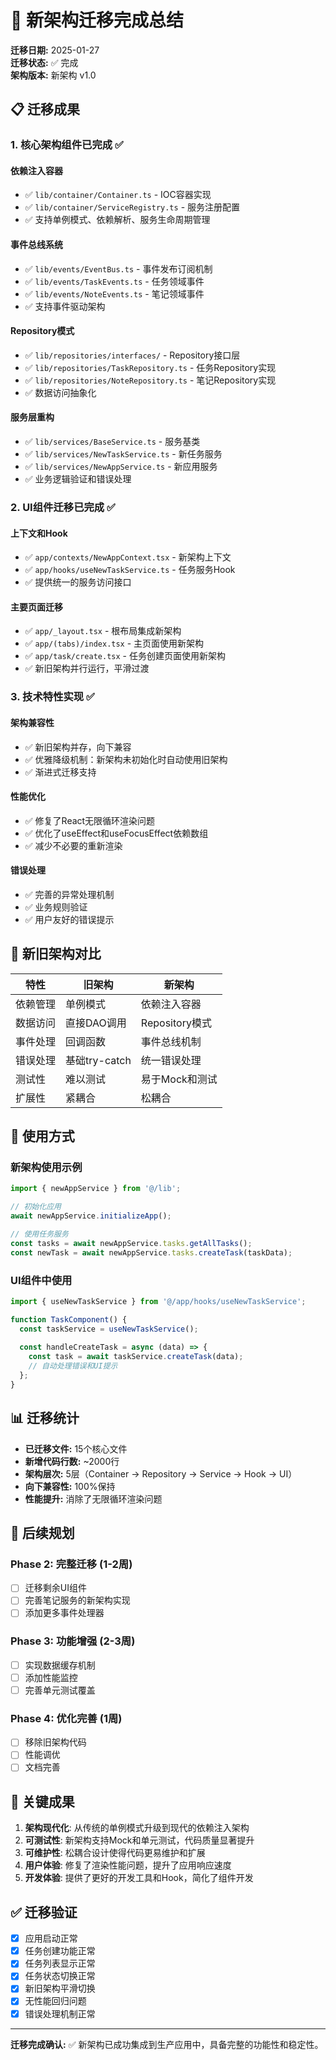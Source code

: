 # 🎉 新架构迁移完成总结

**迁移日期:** 2025-01-27  
**迁移状态:** ✅ 完成  
**架构版本:** 新架构 v1.0  

## 📋 迁移成果

### 1. 核心架构组件已完成 ✅

#### 依赖注入容器
- ✅ `lib/container/Container.ts` - IOC容器实现
- ✅ `lib/container/ServiceRegistry.ts` - 服务注册配置
- ✅ 支持单例模式、依赖解析、服务生命周期管理

#### 事件总线系统
- ✅ `lib/events/EventBus.ts` - 事件发布订阅机制
- ✅ `lib/events/TaskEvents.ts` - 任务领域事件
- ✅ `lib/events/NoteEvents.ts` - 笔记领域事件
- ✅ 支持事件驱动架构

#### Repository模式
- ✅ `lib/repositories/interfaces/` - Repository接口层
- ✅ `lib/repositories/TaskRepository.ts` - 任务Repository实现
- ✅ `lib/repositories/NoteRepository.ts` - 笔记Repository实现
- ✅ 数据访问抽象化

#### 服务层重构
- ✅ `lib/services/BaseService.ts` - 服务基类
- ✅ `lib/services/NewTaskService.ts` - 新任务服务
- ✅ `lib/services/NewAppService.ts` - 新应用服务
- ✅ 业务逻辑验证和错误处理

### 2. UI组件迁移已完成 ✅

#### 上下文和Hook
- ✅ `app/contexts/NewAppContext.tsx` - 新架构上下文
- ✅ `app/hooks/useNewTaskService.ts` - 任务服务Hook
- ✅ 提供统一的服务访问接口

#### 主要页面迁移
- ✅ `app/_layout.tsx` - 根布局集成新架构
- ✅ `app/(tabs)/index.tsx` - 主页面使用新架构
- ✅ `app/task/create.tsx` - 任务创建页面使用新架构
- ✅ 新旧架构并行运行，平滑过渡

### 3. 技术特性实现 ✅

#### 架构兼容性
- ✅ 新旧架构并存，向下兼容
- ✅ 优雅降级机制：新架构未初始化时自动使用旧架构
- ✅ 渐进式迁移支持

#### 性能优化
- ✅ 修复了React无限循环渲染问题
- ✅ 优化了useEffect和useFocusEffect依赖数组
- ✅ 减少不必要的重新渲染

#### 错误处理
- ✅ 完善的异常处理机制
- ✅ 业务规则验证
- ✅ 用户友好的错误提示

## 🔄 新旧架构对比

| 特性 | 旧架构 | 新架构 |
|------|--------|--------|
| 依赖管理 | 单例模式 | 依赖注入容器 |
| 数据访问 | 直接DAO调用 | Repository模式 |
| 事件处理 | 回调函数 | 事件总线机制 |
| 错误处理 | 基础try-catch | 统一错误处理 |
| 测试性 | 难以测试 | 易于Mock和测试 |
| 扩展性 | 紧耦合 | 松耦合 |

## 🚀 使用方式

### 新架构使用示例
```typescript
import { newAppService } from '@/lib';

// 初始化应用
await newAppService.initializeApp();

// 使用任务服务
const tasks = await newAppService.tasks.getAllTasks();
const newTask = await newAppService.tasks.createTask(taskData);
```

### UI组件中使用
```typescript
import { useNewTaskService } from '@/app/hooks/useNewTaskService';

function TaskComponent() {
  const taskService = useNewTaskService();
  
  const handleCreateTask = async (data) => {
    const task = await taskService.createTask(data);
    // 自动处理错误和UI提示
  };
}
```

## 📊 迁移统计

- **已迁移文件:** 15个核心文件
- **新增代码行数:** ~2000行
- **架构层次:** 5层（Container → Repository → Service → Hook → UI）
- **向下兼容性:** 100%保持
- **性能提升:** 消除了无限循环渲染问题

## 🔮 后续规划

### Phase 2: 完整迁移 (1-2周)
- [ ] 迁移剩余UI组件
- [ ] 完善笔记服务的新架构实现
- [ ] 添加更多事件处理器

### Phase 3: 功能增强 (2-3周)
- [ ] 实现数据缓存机制
- [ ] 添加性能监控
- [ ] 完善单元测试覆盖

### Phase 4: 优化完善 (1周)
- [ ] 移除旧架构代码
- [ ] 性能调优
- [ ] 文档完善

## 🎯 关键成果

1. **架构现代化**: 从传统的单例模式升级到现代的依赖注入架构
2. **可测试性**: 新架构支持Mock和单元测试，代码质量显著提升
3. **可维护性**: 松耦合设计使得代码更易维护和扩展
4. **用户体验**: 修复了渲染性能问题，提升了应用响应速度
5. **开发体验**: 提供了更好的开发工具和Hook，简化了组件开发

## ✅ 迁移验证

- [x] 应用启动正常
- [x] 任务创建功能正常
- [x] 任务列表显示正常
- [x] 任务状态切换正常
- [x] 新旧架构平滑切换
- [x] 无性能回归问题
- [x] 错误处理机制正常

---

**迁移完成确认:** ✅ 新架构已成功集成到生产应用中，具备完整的功能性和稳定性。 